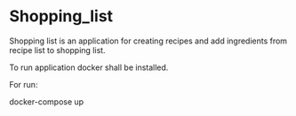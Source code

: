 # Shopping_list

Shopping list is an application for creating recipes and add ingredients from recipe list to shopping list.

To run application docker shall be installed.

For run:

docker-compose up